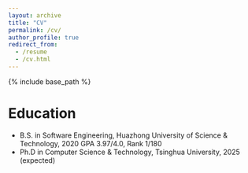 ```yaml
---
layout: archive
title: "CV"
permalink: /cv/
author_profile: true
redirect_from:
  - /resume
  - /cv.html
---
```


{% include base_path %}

Education
======
* B.S. in Software Engineering, Huazhong University of Science & Technology, 2020
    GPA 3.97/4.0, Rank 1/180
* Ph.D in Computer Science & Technology, Tsinghua University, 2025 (expected)

